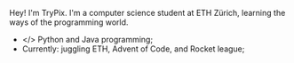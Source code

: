 Hey! I'm TryPix. I'm a computer science student at ETH Zürich, learning the ways of the programming world. 

- </> Python and Java programming;
- Currently: juggling ETH, Advent of Code, and Rocket league;
